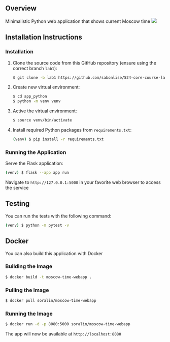## Overview
Minimalistic Python web application that shows current Moscow time
![](https://i.imgur.com/MLmOJsR.png)
## Installation Instructions

### Installation
1. Clone the source code from this GitHub repository (ensure using the correct branch `lab1`):
    ```sh
    $ git clone -b lab1 https://github.com/sabonlise/S24-core-course-labs
    ```
2. Create new virtual environment:
    ```sh
    $ cd app_python
    $ python -m venv venv
    ```
3. Active the virtual environment:
    ```sh
    $ source venv/bin/activate
    ```
4. Install required Python packages from `requirements.txt`:
   ```sh
   (venv) $ pip install -r requirements.txt
   ```


### Running the Application
Serve the Flask application:
```sh
(venv) $ flask --app app run
```
Navigate to `http://127.0.0.1:5000` in your favorite web browser to access the service


## Testing
You can run the tests with the following command:
```sh
(venv) $ python -m pytest -v
```

## Docker
You can also build this application with Docker
### Building the Image
```sh
$ docker build -t moscow-time-webapp .
```

### Pulling the Image
```sh
$ docker pull soralin/moscow-time-webapp
```

### Running the Image
```sh
$ docker run -d -p 8080:5000 soralin/moscow-time-webapp
```
The app will now be available at `http://localhost:8080`